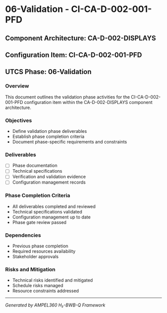 # 06-Validation - CI-CA-D-002-001-PFD

## Component Architecture: CA-D-002-DISPLAYS
## Configuration Item: CI-CA-D-002-001-PFD
## UTCS Phase: 06-Validation

### Overview
This document outlines the validation phase activities for the CI-CA-D-002-001-PFD configuration item within the CA-D-002-DISPLAYS component architecture.

### Objectives
- Define validation phase deliverables
- Establish phase completion criteria
- Document phase-specific requirements and constraints

### Deliverables
- [ ] Phase documentation
- [ ] Technical specifications
- [ ] Verification and validation evidence
- [ ] Configuration management records

### Phase Completion Criteria
- All deliverables completed and reviewed
- Technical specifications validated
- Configuration management up to date
- Phase gate review passed

### Dependencies
- Previous phase completion
- Required resources availability
- Stakeholder approvals

### Risks and Mitigation
- Technical risks identified and mitigated
- Schedule risks managed
- Resource constraints addressed

---
*Generated by AMPEL360 H₂-BWB-Q Framework*
